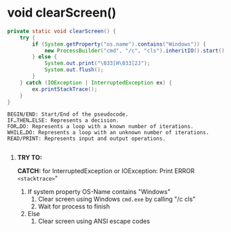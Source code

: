 # void clearScreen()

```java
private static void clearScreen() {
    try {
        if (System.getProperty("os.name").contains("Windows")) {
            new ProcessBuilder("cmd", "/c", "cls").inheritIO().start().waitFor();
        } else {
            System.out.print("\033[H\033[2J");
            System.out.flush();
        }
    } catch (IOException | InterruptedException ex) {
        ex.printStackTrace();
    }
}
```

```
BEGIN/END: Start/End of the pseudocode.
IF…THEN…ELSE: Represents a decision.
FOR…DO: Represents a loop with a known number of iterations.
WHILE…DO: Represents a loop with an unknown number of iterations.
READ/PRINT: Represents input and output operations.

```


```

```

1. **TRY TO:**

   **CATCH:** for InterruptedException or IOException: Print ERROR `<stacktrace>`"
   1. If system property OS-Name contains "Windows"
      1. Clear screen using Windows `cmd.exe` by calling "/c cls"
      2. Wait for process to finish
   2. Else
      1. Clear screen using ANSI escape codes
